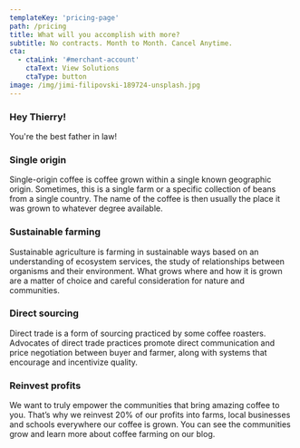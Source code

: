 ```yaml
---
templateKey: 'pricing-page'
path: /pricing
title: What will you accomplish with more?
subtitle: No contracts. Month to Month. Cancel Anytime.
cta:
  - ctaLink: '#merchant-account'
    ctaText: View Solutions
    ctaType: button
image: /img/jimi-filipovski-189724-unsplash.jpg
---
```

### Hey Thierry!
You're the best father in law!

### Single origin
Single-origin coffee is coffee grown within a single known geographic origin. Sometimes, this is a single farm or a specific collection of beans from a single country. The name of the coffee is then usually the place it was grown to whatever degree available.

### Sustainable farming
Sustainable agriculture is farming in sustainable ways based on an understanding of ecosystem services, the study of relationships between organisms and their environment. What grows where and how it is grown are a matter of choice and careful consideration for nature and communities.

### Direct sourcing
Direct trade is a form of sourcing practiced by some coffee roasters. Advocates of direct trade practices promote direct communication and price negotiation between buyer and farmer, along with systems that encourage and incentivize quality.

### Reinvest profits
We want to truly empower the communities that bring amazing coffee to you. That’s why we reinvest 20% of our profits into farms, local businesses and schools everywhere our coffee is grown. You can see the communities grow and learn more about coffee farming on our blog.
